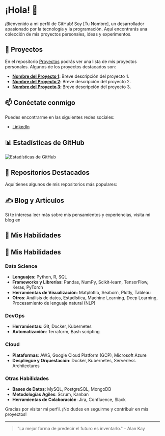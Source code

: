 # ¡Hola! 👋

¡Bienvenido a mi perfil de GitHub! Soy [Tu Nombre], un desarrollador apasionado por la tecnología y la programación. Aquí encontrarás una colección de mis proyectos personales, ideas y experimentos.

## 📂 Proyectos

En el repositorio [Proyectos](https://github.com/mariol-lamas/proyectos) podrás ver una lista de mis proyectos personales. Algunos de los proyectos destacados son:

- **[Nombre del Proyecto 1](https://github.com/tu_usuario/proyectos/nombre_del_proyecto_1)**: Breve descripción del proyecto 1.
- **[Nombre del Proyecto 2](https://github.com/tu_usuario/proyectos/nombre_del_proyecto_2)**: Breve descripción del proyecto 2.
- **[Nombre del Proyecto 3](https://github.com/tu_usuario/proyectos/nombre_del_proyecto_3)**: Breve descripción del proyecto 3.

## 📫 Conéctate conmigo

Puedes encontrarme en las siguientes redes sociales:

- [LinkedIn](https://www.linkedin.com/in/tu_usuario/)

## 📊 Estadísticas de GitHub

![Estadísticas de GitHub](https://github-readme-stats.vercel.app/api?username=mariol-lamas&show_icons=true&theme=radical)

## 🌟 Repositorios Destacados

Aquí tienes algunos de mis repositorios más populares:



## ✍️ Blog y Artículos

Si te interesa leer más sobre mis pensamientos y experiencias, visita mi blog en 

## 🎯 Mis Habilidades

## 🎯 Mis Habilidades

### Data Science

- **Lenguajes**: Python, R, SQL
- **Frameworks y Librerías**: Pandas, NumPy, Scikit-learn, TensorFlow, Keras, PyTorch
- **Herramientas de Visualización**: Matplotlib, Seaborn, Plotly, Tableau
- **Otros**: Análisis de datos, Estadística, Machine Learning, Deep Learning, Procesamiento de lenguaje natural (NLP)

### DevOps

- **Herramientas**: Git, Docker, Kubernetes
- **Automatización**: Terraform, Bash scripting

### Cloud

- **Plataformas**: AWS, Google Cloud Platform (GCP), Microsoft Azure
- **Despliegue y Orquestación**: Docker, Kubernetes, Serverless Architectures

### Otras Habilidades

- **Bases de Datos**: MySQL, PostgreSQL, MongoDB
- **Metodologías Ágiles**: Scrum, Kanban
- **Herramientas de Colaboración**: Jira, Confluence, Slack

Gracias por visitar mi perfil. ¡No dudes en seguirme y contribuir en mis proyectos!


---

> "La mejor forma de predecir el futuro es inventarlo." - Alan Kay
